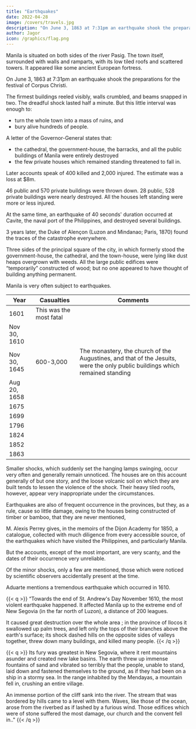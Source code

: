 ```yaml
---
title: "Earthquakes"
date: 2022-04-28
image: /covers/travels.jpg
description: "On June 3, 1863 at 7:31pm an earthquake shook the preparations for the festival of Corpus Christi"
author: Jagor
icon: /graphics/flag.png
---
```



Manila is situated on both sides of the river Pasig. The town itself, surrounded with walls and ramparts, with its low tiled roofs and scattered towers. It <!-- , had, in 1859, the appearance of --> appeared like some ancient European fortress. 

On June 3, 1863 at 7:31pm an earthquake shook the preparations for the festival of Corpus Christi. 

The firmest buildings reeled visibly, walls crumbled, and beams snapped in two. The dreadful shock lasted half a minute. But this little interval was enough to:
- turn the whole town into a mass of ruins, and
- bury alive hundreds of people. 

A letter of the Governor-General states that:
- the cathedral, the government-house, the barracks, and all the public buildings of Manila were entirely destroyed
- the few private houses which remained standing threatened to fall in. 

Later accounts speak of 400 killed and 2,000 injured. The estimate was a loss at $8m. 

46 public and 570 private buildings were thrown down. 28 public, 528 private buildings were nearly destroyed. All the houses left standing were more or less injured.

At the same time, an earthquake of 40 seconds' duration occurred at Cavite, the naval port of the Philippines, and destroyed several buildings.

3 years later, the Duke of Alençon (Luzon and Mindanao; Paris, 1870) found the traces of the catastrophe everywhere. 

Three sides of the principal square of the city, in which formerly stood the government-house, the cathedral, and the town-house, were lying like dust heaps overgrown with weeds. All the large public edifices were “temporarily” constructed of wood; but no one appeared to have thought of building anything permanent.

Manila is very often subject to earthquakes. 

Year | Casualties | Comments
--- | --- | ---  
1601 | This was the most fatal |
Nov 30, 1610 | |
Nov 30, 1645 | 600-3,000 | The monastery, the church of the Augustines, and that of the Jesuits, were the only public buildings which remained standing
Aug 20, 1658 | |
1675 | |
1699 | | 
1796 | |
1824 | |
1852 | |
1863 | |


Smaller shocks, which suddenly set the hanging lamps swinging, occur very often and generally remain unnoticed. The houses are on this account generally of but one story, and the loose volcanic soil on which they are built tends to lessen the violence of the shock. Their heavy tiled roofs, however, appear very inappropriate under the circumstances. 

Earthquakes are also of frequent occurrence in the provinces, but they, as a rule, cause so little damage, owing to the houses being constructed of timber or bamboo, that they are never mentioned,

M. Alexis Perrey gives, in the memoirs of the Dijon Academy for 1850, a catalogue, collected with much diligence from every accessible source, of the earthquakes which have visited the Philippines, and particularly Manila. 

But the accounts, except of the most important, are very scanty, and the dates of their occurrence very unreliable. 

Of the minor shocks, only a few are mentioned, those which were noticed by scientific observers accidentally present at the time.

Aduarte mentions a tremendous earthquake which occurred in 1610. <!-- I briefly quote his version of the details of the catastrophe, as I find them mentioned nowhere else. -->

{{< q >}}
“Towards the end of St. Andrew's Day November 1610, the most violent earthquake happened. It affected Manila up to the extreme end of New Segovia (in the far north of Luzon), a distance of 200 leagues.

It caused great destruction over the whole area ; in the province of Ilocos it swallowed up palm trees, and left only the tops of their branches above the earth's surface; its shock dashed hills on the opposite sides of valleys together, threw down many buildings, and killed many people. 
{{< /q >}}

{{< q >}}
Its fury was greatest in New Segovia, where it rent mountains asunder and created new lake basins. The earth threw up immense fountains of sand and vibrated so terribly that the people, unable to stand, laid down and fastened themselves to the ground, as if they had been on a ship in a stormy sea. In the range inhabited by the Mendayas, a mountain fell in, crushing an entire village. 

An immense portion of the cliff sank into the river. The stream that was bordered by hills came to a level with them. Waves, like those of the ocean, arose from the riverbed as if lashed by a furious wind. Those edifices which were of stone suffered the most damage, our church and the convent fell in.."
{{< /q >}}